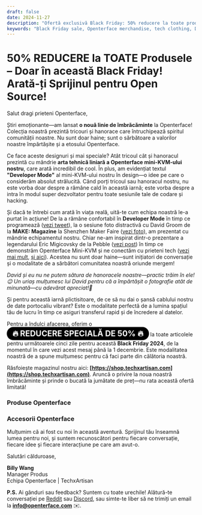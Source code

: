 ```yaml
---
draft: false
date: 2024-11-27
description: "Ofertă exclusivă Black Friday: 50% reducere la toate produsele Openterface! Nouă linie de îmbrăcăminte inspirată de tech cu designuri Mini-KVM, tricouri Developer Mode, hanorace și cabluri de date portocalii premium. Ofertă limitată până la 1 decembrie."
keywords: "Black Friday sale, Openterface merchandise, tech clothing, Developer Mode hoodie, Mini-KVM design, tech apparel, orange data cable, tech fashion, open source merchandise, TechxArtisan shop, tech community, developer clothing, tech accessories, 50% discount, limited time offer"
---
```


# 50% REDUCERE la TOATE Produsele – Doar în această Black Friday! Arată-ți Sprijinul pentru Open Source!

<style>
  .heartbeat-label {
    display: inline-block;
    background-color: #000000;
    color: white;
    font-size: 1.5em;
    font-weight: bold;
    padding: 5px 15px;
    border-radius: 25px;
    animation: heartbeat 1.6s infinite;
    text-align: center;
  }

  @keyframes heartbeat {
    0% { transform: scale(1); }
    30% { transform: scale(1.01); }
    60% { transform: scale(1); }
  }
</style>



Salut dragi prieteni Openterface,

Știri emoționante—am lansat **o nouă linie de îmbrăcăminte** la Openterface! Colecția noastră prezintă tricouri și hanorace care întruchipează spiritul comunității noastre. Nu sunt doar haine; sunt o sărbătoare a valorilor noastre împărtășite și a etosului Openterface.

Ce face aceste designuri și mai speciale? Atât tricoul cât și hanoracul prezintă cu mândrie **arta tehnică liniară a Openterface mini-KVM-ului nostru**, care arată incredibil de cool. În plus, am evidențiat textul **"Developer Mode"** al mini-KVM-ului nostru în design—o idee pe care o considerăm absolut strălucită. Când porți tricoul sau hanoracul nostru, nu este vorba doar despre a rămâne cald în această iarnă; este vorba despre a intra în modul super dezvoltator pentru toate sesiunile tale de codare și hacking.



Și dacă te întrebi cum arată în viața reală, uită-te cum echipa noastră le-a purtat în acțiune! De la a rămâne confortabil în **Developer Mode** în timp ce programează ([vezi tweet](https://x.com/TechxArtisan/status/1861611266705379346)), la o sesiune foto distractivă cu David Groom de la **MAKE: Magazine** la Shenzhen Maker Faire ([vezi foto](https://pbs.twimg.com/media/Gcp8E32agAAEnl-?format=jpg&name=large)), am prezentat cu mândrie echipamentul nostru. Chiar ne-am inspirat dintr-o prezentare a legendarului Eric Migicovsky de la Pebble ([vezi post](https://www.linkedin.com/posts/billy-wangrb_had-an-incredible-weekend-at-shenzhen-maker-activity-7264123680803233792-l7Mm?utm_source=share&utm_medium=member_desktop)) în timp ce demonstrăm Openterface Mini-KVM și ne conectăm cu prieteni tech ([vezi mai mult](https://twitter.com/TechxArtisan/status/1858397377196965913), [și aici](https://twitter.com/TechxArtisan/status/1858400923325726750)). Acestea nu sunt doar haine—sunt inițiatori de conversație și o modalitate de a sărbători comunitatea noastră oriunde mergem!


*David și eu nu ne putem sătura de hanoracele noastre—practic trăim în ele!😉 Un uriaș mulțumesc lui David pentru că a împărtășit o fotografie atât de minunată—cu adevărat apreciat!🎉*

Și pentru această iarnă plictisitoare, de ce să nu dai o șansă cablului nostru de date portocaliu vibrant? Este o modalitate perfectă de a lumina spațiul tău de lucru în timp ce asiguri transferul rapid și de încredere al datelor.

Pentru a îndulci afacerea, oferim o <a href="https://shop.techxartisan.com" style="text-decoration: none;"><span class="heartbeat-label">🔥 REDUCERE SPECIALĂ DE 50% 🔥</span></a> la toate articolele pentru următoarele cinci zile pentru această **Black Friday 2024**, de la momentul în care vezi acest mesaj până la 1 decembrie. Este modalitatea noastră de a spune mulțumesc pentru că faci parte din călătoria noastră.

Răsfoiește magazinul nostru aici: **[https://shop.techxartisan.com](https://shop.techxartisan.com)**. Aruncă o privire la noua noastră îmbrăcăminte și prinde o bucată la jumătate de preț—nu rata această ofertă limitată!

### Produse Openterface


### Accesorii Openterface


Mulțumim că ai fost cu noi în această aventură. Sprijinul tău înseamnă lumea pentru noi, și suntem recunoscători pentru fiecare conversație, fiecare idee și fiecare interacțiune pe care am avut-o.

Salutări călduroase,

**Billy Wang**  
Manager Produs  
Echipa Openterface | TechxArtisan  

**P.S.** Ai gânduri sau feedback? Suntem cu toate urechile! Alătură-te conversației pe [Reddit](https://openterface.com/reddit) sau [Discord](https://openterface.com/discord), sau simte-te liber să ne trimiți un email la **info@openterface.com** ✉️.
